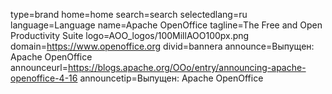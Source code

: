 type=brand
home=home
search=search
selectedlang=ru
language=Language
name=Apache OpenOffice
tagline=The Free and Open Productivity Suite
logo=AOO_logos/100MillAOO100px.png
domain=https://www.openoffice.org
divid=bannera
announce=Выпущен: Apache OpenOffice
announceurl=https://blogs.apache.org/OOo/entry/announcing-apache-openoffice-4-16
announcetip=Выпущен: Apache OpenOffice
~~~~~~
